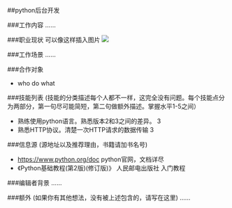 ##python后台开发

###工作内容
......

###职业现状
可以像这样插入图片
![](https://github.com/scope-doc/scope/blob/master/template/pikaqiu.png?raw=true) 

###工作场景
......

###合作对象
*   who     do what

###技能列表
(技能的分类描述每个人都不一样，这完全没有问题。每个技能点分为两部分，第一句尽可能简短，第二句做额外描述。掌握水平1-5之间）

*   熟练使用python语言。熟悉版本2和3之间的差异。            3
*   熟悉HTTP协议。清楚一次HTTP请求的数据传输                3

###信息源
(源地址以及推荐理由，书籍请加书名号)

*   https://www.python.org/doc   python官网，文档详尽
*   《Python基础教程(第2版)(修订版)》  人民邮电出版社     入门教程

###编辑者背景
......

###额外
(如果你有其他想法，没有被上述包含的，请写在这里)
......
